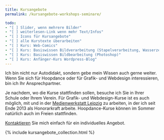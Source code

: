 ```yaml
---
title: Kursangebote
permalink: /kursangebote-workshops-seminare/

todo:
- "[ ] Slider, wenn mehrere Bilder"
- "[ ] weiterlesen-Link wenn mehr Text/Infos"
- "[ ] Icons für Kursangebote"
- "[ ] alle Kurstexte überarbeiten"
- "[ ] Kurs: Web-Comics"
- "[ ] Kurs: Basiswissen Bildverarbeitung (Stapelverarbeitung, Wasserzeichen, beschneiden...)"
- "[ ] Kurs: Basiswissen Bildbearbeitung (Photoshop)"
- "[ ] Kurs: Anfänger-Kurs Wordpress-Blog"
---
```


Ich bin nicht nur Autodidakt, sondern gebe mein Wissen auch gerne weiter. Wenn Sie sich für Hoopdance oder für Grafik- und Webdesign interessieren, bin ich Ihr Ansprechpartner.

Je nachdem, wo die Kurse stattfinden sollen, besuche ich Sie in Ihrer Schule oder Ihrem Verein. Für Grafik- und Webdesign-Kurse ist es auch möglich, mit und in der [Medienwerkstatt Leipzig](http://villa-leipzig.de/besuchen/werkstaetten/medienwerkstatt/) zu arbeiten, in der ich seit Ende 2013 als Honorarkraft arbeite. Hoopdance-Kurse können im Sommer natürlich auch im Freien stattfinden.

[Kontaktieren](/kontakt) Sie mich einfach für ein individuelles Angebot.

{% include kursangebote_collection.html %}
